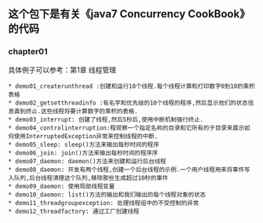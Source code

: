 ## 这个包下是有关《java7 Concurrency CookBook》的代码
### chapter01
具体例子可以参考：第1章 线程管理

    * demo01_createrunthread :创建和运行10个线程.每个线程计算和打印数字0到10的乘积表格
    * demo02_getsetthreadinfo :有名字和优先级的10个线程的程序,然后显示他们的状态信息直到终止.这些线程将要计算数字的乘积的表格.
    * demo03_interrupt: 创建了线程,然后5秒后,使用中断机制强行终止.
    * demo04_controlinterruption:程观察一个指定名称的目录和它所有的子目录来展示如何使用InterruptedException异常来控制线程的中断.
    * demo05_sleep: sleep()方法来输出每秒时间的程序
    * demo06_join: join()方法来输出每秒时间的程序序
    * demo07_daemon: daemon()方法来创建和运行后台线程
    * demo08_daemon: 开发有两个线程,创建一个后台线程的示例.一个用户线程用来将事件写入队列,后台线程清理这个队列,移除那些生成超过10秒的事件
    * demo09_daemon: 使用局部线程变量
    * demo10_daemon: list()方法的输出和我们输出的每个线程对象的状态                                        
    * demo11_threadgroupexception: 处理线程组中的不受控制的异常                                       
    * demo12_threadfactory: 通过工厂创建线程                                       

    
    
